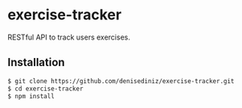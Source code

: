 # exercise-tracker
RESTful API to track users exercises.

## Installation
```bash
$ git clone https://github.com/denisediniz/exercise-tracker.git
$ cd exercise-tracker
$ npm install
```